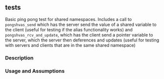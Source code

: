 ## tests

Basic ping pong test for shared namespaces. Includes a call to `pongshvas_send` which has the server send the value of a shared variable to the client (useful for testing if the alias functionality works) and `pongshvas_rcv_and_update`, which has the client send a pointer variable to the server, which the server then deferences and updates (useful for testing with servers and clients that are in the same shared namespace)

### Description

### Usage and Assumptions
